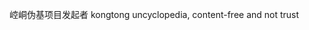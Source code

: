 崆峒伪基项目发起者
kongtong uncyclopedia, content-free and not trust
<!---
zhibei2021/zhibei2021 is a ✨ special ✨ repository because its `README.md` (this file) appears on your GitHub profile.
You can click the Preview link to take a look at your changes.
--->
